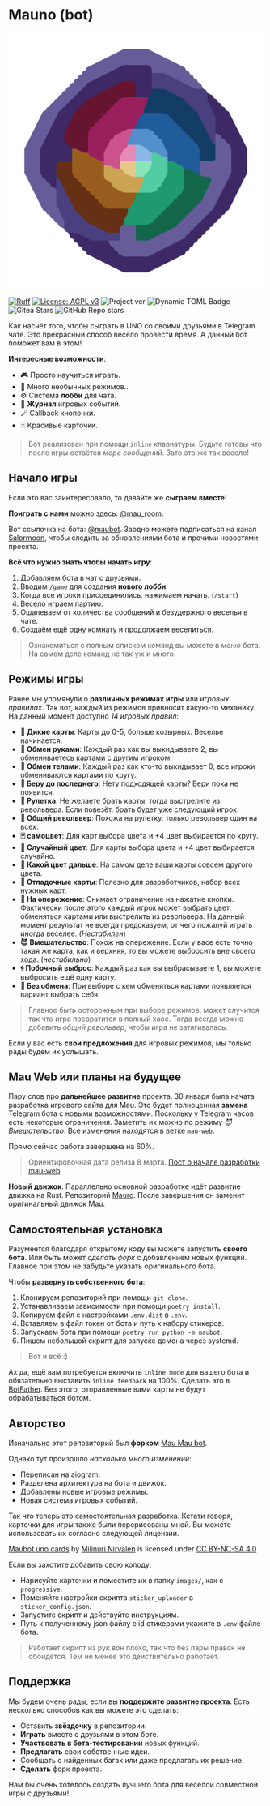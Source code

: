 # Mauno (bot)

<img src="./logo.png" width="512"></img>

[![Ruff](https://img.shields.io/endpoint?url=https://raw.githubusercontent.com/astral-sh/ruff/main/assets/badge/v2.json)](https://github.com/astral-sh/ruff)
[![License: AGPL v3](https://img.shields.io/badge/License-AGPL%20v3-blue.svg)](./LICENSE)
![Project ver](https://img.shields.io/badge/dynamic/toml?url=https%3A%2F%2Fcodeberg.org%2FSalormoon%2Fmaubot%2Fraw%2Fbranch%2Fmain%2Fpyproject.toml&query=tool.poetry.version&label=Mau&color=green)
![Dynamic TOML Badge](https://img.shields.io/badge/dynamic/toml?url=https%3A%2F%2Fcodeberg.org%2FSalormoon%2Fmaubot%2Fraw%2Fbranch%2Fmain%2Fpyproject.toml&query=tool.poetry.dependencies.python&label=Python&color=%233399ff)
![Gitea Stars](https://img.shields.io/gitea/stars/Salormoon/maubot?gitea_url=https%3A%2F%2Fcodeberg.org)
![GitHub Repo stars](https://img.shields.io/github/stars/pentergust/maubot)

Как насчёт того, чтобы сыграть в UNO со своими друзьями в Telegram чате.
Это прекрасный способ весело провести время.
А данный бот поможет вам в этом!

**Интересные возможности**:
- 🎮 Просто научиться играть.
- 🍓 Много необычных режимов..
- ⚙️ Система **лобби** для чата.
- 📝 **Журнал** игровых событий.
- 🪄 Callback кнопочки.
- 🃏 Красивые карточки.

> Бот реализован при помощи `inline` клавиатуры.
> Будьте готовы что после игры остаётся *море сообщений*.
> Зато это же так весело!


## Начало игры
Если это вас заинтересовало, то давайте же **сыграем вместе**!

**Поиграть с нами** можно здесь: [@mau_room](https://t.me/mau_room).

Вот ссылочка на бота: [@maubot](https://t.me/mili_maubot).
Заодно можете подписаться на канал [Salormoon](https://t.me/mili_qlaster),
чтобы следить за обновлениями бота и прочими новостями проекта.

**Всё что нужно знать чтобы начать игру**:

1. Добавляем бота в чат с друзьями.
2. Вводим `/game` для создания **нового лобби**.
3. Когда все игроки присоединились, нажимаем начать. (`/start`)
4. Весело играем партию.
5. Ошалеваем от количества сообщений и безудержного веселья в чате.
6. Создаём ещё одну комнату и продолжаем веселиться.

> Ознакомиться с полным списком команд вы можете в *меню* бота.
> На самом деле команд не так уж и много.

## Режимы игры
Ранее мы упомянули о **различных режимах игры** или *игровых правилах*.
Так вот, каждый из режимов привносит какую-то механику.
На данный момент доступно *14 игровых правил*:

- **🐉 Дикие карты**: Карты до 0-5, больше козырных. Веселье начинается.
- **🤝 Обмен руками**: Каждый раз как вы выкидываете 2, вы обмениваетесь картами
  с другим игроком.
- **🧭 Обмен телами**: Каждый раз как кто-то выкидывает 0, все игроки
  обмениваются картами по кругу.
- **🍷 Беру до последнего**: Нету подходящей карты? Бери пока не появится.
- **🔫 Рулетка**: Не желаете брать карты, тогда выстрелите из револьвера.
  Если повезёт. брать будет уже следующий игрок.
- **🎲 Общий револьвер**: Похожа на рулетку, только револьвер один на всех.
- **🃏 самоцвет**: Для карт выбора цвета и +4 цвет выбирается по кругу.
- **🎨 Случайный цвет**: Для карты выбора цвета и +4 цвет выбирается случайно.
- **🎨 Какой цвет дальше**: На самом деле ваши карты совсем другого цвета.
- **🦝 Отладочные карты**: Полезно для разработчиков, набор всех нужных карт.
- **🔪 На опережение**: Снимает ограничение на нажатие кнопки. Фактически после
  этого каждый игрок может выбрать цвет, обменяться картами или выстрелить из
  револьвера. На данный момент результат не всегда предсказуем, от чего пожалуй
  играть иногда веселее. (*Нестабилен*)
- **😈 Вмешательство**: Похож на опережение. Если у васе есть точно такая же карта, как и верхняя, то вы можете выбросить вне своего хода. (*нестабильно*)
- **🌀 Побочный выброс**: Каждый раз как вы выбрасываете 1, вы можете выбросить
  ещё одну карту.
- **👋 Без обмена**: При выборе с кем обменяться картами появляется вариант выбрать себя.

> Главное быть осторожным при выборе режимов, может случится так что игра превратится
> в полный хаос.
> Тогда всегда можно добавить *общий револьвер*, чтобы игра не затягивалась.

Если у вас есть **свои предложения** для игровых режимов, мы только рады будем их услышать.

## Mau Web или планы на будущее

Пару слов про **дальнейшее развитие** проекта.
30 января была начата разработка игрового сайта для Mau.
Это будет полноценная **замена** Telegram бота с новыми возможностями.
Поскольку у Telegram часов есть некоторые ограничения.
Заметить их можно по режиму *😈 Вмешательство*.
Все изменения находятся в ветке `mau-web`.

Прямо сейчас работа завершена на 60%.

> Ориентировочная дата релиза 8 марта.
> [Пост о начале разработки mau-web](https://t.me/mili_qlaster/341).

**Новый движок**.
Параллельно основной разработке идёт развитие движка на Rust.
Репозиторий [Mauro](https://codeberg.org/Salormoon/mauro).
После завершения он заменит оригинальный движок Mau.

## Самостоятельная установка
Разумеется благодаря открытому коду вы можете запустить **своего бота**.
Или быть может *сделать форк* с добавлением новых функций.
Главное при этом не забудьте указать оригинального бота.

Чтобы **развернуть собственного бота**:

1. Клонируем репозиторий при помощи `git clone`.
2. Устанавливаем зависимости при помощи `poetry install`.
3. Копируем файл с настройками `.env.dist` в `.env`.
4. Вставляем в файл токен от бота и путь к набору стикеров.
4. Запускаем бота при помощи `poetry run python -m maubot`.
5. Пишем небольшой скрипт для запуске демона через systemd.

> Вот и всё :)

Ах да, ещё вам потребуется включить `inline mode` для вашего бота и
обязательно выставить `inline feedback` на 100%.
Сделать это в [BotFather](https://t.me/BotFather).
Без этого, отправленные вами карты не будут обрабатываться ботом.

## Авторство
Изначально этот репозиторий был **форком**
[Mau Mau bot](https://github.com/jh0ker/mau_mau_bot).

Однако тут произошло *насколько много изменений*:
- Переписан на aiogram.
- Разделена архитектура на бота и движок.
- Добавлены новые игровые режимы.
- Новая система игровых событий.

Так что теперь это самостоятельная разработка.
Кстати говоря, карточки для игры также были перерисованы мной.
Вы можете использовать их согласно следующей лицензии.

<p xmlns:cc="http://creativecommons.org/ns#" xmlns:dct="http://purl.org/dc/terms/"><a property="dct:title" rel="cc:attributionURL" href="http://codeberg.org/salormoon/maubot">Maubot uno cards</a> by <a rel="cc:attributionURL dct:creator" property="cc:attributionName" href="https://t.me/mili_qlaster">Milinuri Nirvalen</a> is licensed under <a href="https://creativecommons.org/licenses/by-nc-sa/4.0/?ref=chooser-v1" target="_blank" rel="license noopener noreferrer" style="display:inline-block;">CC BY-NC-SA 4.0<img style="height:22px!important;margin-left:3px;vertical-align:text-bottom;" src="https://mirrors.creativecommons.org/presskit/icons/cc.svg?ref=chooser-v1" alt=""><img style="height:22px!important;margin-left:3px;vertical-align:text-bottom;" src="https://mirrors.creativecommons.org/presskit/icons/by.svg?ref=chooser-v1" alt=""><img style="height:22px!important;margin-left:3px;vertical-align:text-bottom;" src="https://mirrors.creativecommons.org/presskit/icons/nc.svg?ref=chooser-v1" alt=""><img style="height:22px!important;margin-left:3px;vertical-align:text-bottom;" src="https://mirrors.creativecommons.org/presskit/icons/sa.svg?ref=chooser-v1" alt=""></a></p>

Если вы захотите добавить свою колоду:
- Нарисуйте карточки и поместите их в папку `images/`, как c `progressive`.
- Поменяйте настройки скрипта `sticker_uploader` в `sticker_config.json`.
- Запустите скрипт и действуйте инструкциям.
- Путь к полученному json файлу с id стикерами укажите в `.env` файле бота.

> Работает скрипт из рук вон плохо, так что без пары правок не обойдётся.
> Тем не менее это действительно работает.

## Поддержка
Мы будем очень рады, если вы **поддержите развитие проекта**.
Есть несколько способов как вы можете это сделать:

- Оставить **звёздочку** в репозитории.
- **Играть** вместе с друзьями в этом боте.
- **Участвовать в бета-тестировании** новых функций.
- **Предлагать** свои собственные идеи.
- Сообщать о найденных багах или даже предлагать их решение.
- **Сделать** форк проекта.

Нам бы очень хотелось создать лучшего бота для весёлой совместной игры с друзьями!
